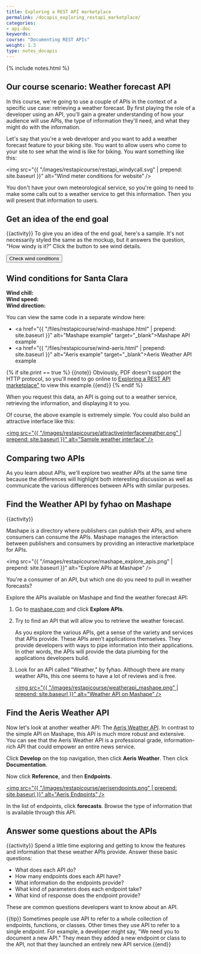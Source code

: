```yaml
---
title: Exploring a REST API marketplace
permalink: /docapis_exploring_restapi_marketplace/
categories:
- api-doc
keywords: 
course: "Documenting REST APIs"
weight: 1.3
type: notes_docapis
---
```

{% include notes.html %}

## Our course scenario: Weather forecast API

In this course, we're going to use a couple of APIs in the context of a specific use case: retrieving a weather forecast. By first playing the role of a developer using an API, you'll gain a greater understanding of how your audience will use APIs, the type of information they'll need, and what they might do with the information.

Let's say that you're a web developer and you want to add a weather forecast feature to your biking site. You want to allow users who come to your site to see what the wind is like for biking. You want something like this:

<img src="{{ "/images/restapicourse/restapi_windycall.svg" | prepend: site.baseurl }}" alt="Wind meter conditions for website" />

You don't have your own meteorological service, so you're going to need to make some calls out to a weather service to get this information. Then you will present that information to users.

## Get an idea of the end goal
{{activity}}
To give you an idea of the end goal, here's a sample. It's not necessarily styled the same as the mockup, but it answers the question, "How windy is it?" Click the button to see wind details.
<style>
   #wind_direction, #wind_chill, #wind_speed, #temperature, #speed {color: red; font-weight: bold;}
</style>
  
<script>
function checkWind() {
  var settings = {
    "async": true,
    "crossDomain": true,
    "dataType": "json",
  "url": "https://simple-weather.p.mashape.com/weatherdata?lat=37.354108&lng=-121.955236",
    "method": "GET",
  "headers": {
    "accept": "application/json",
    "x-mashape-key": "WOyzMuE8c9mshcofZaBke3kw7lMtp1HjVGAjsndqIPbU9n2eET"
  }
}
$.ajax(settings)
.done(function (response) {
    console.log(response);
    $("#wind_speed").append (response.query.results.channel.wind.speed);
    $("#wind_direction").append (response.query.results.channel.wind.direction);
    $("#wind_chill").append (response.query.results.channel.wind.chill);
    $("#temperature").append (response.query.results.channel.units.temperature);
    $("#speed").append (response.query.results.channel.units.speed);
  });
}
</script>
<button type="button" onclick="checkWind()" class="btn btn-danger weatherbutton">Check wind conditions</button>
<h2>Wind conditions for Santa Clara</h2>
<b>Wind chill: </b><span id="wind_chill"></span> <span id="temperature"></span></br>
<b>Wind speed: </b><span id="wind_speed"></span> <span id="speed"></span></br>
<b>Wind direction: </b><span id="wind_direction"></span>

You can view the same code in a separate window here:

* <a href="{{ "/files/restapicourse/wind-mashape.html" | prepend: site.baseurl }}" alt="Mashape example" target="_blank">Mashape API example</a>
* <a href="{{ "/files/restapicourse/wind-aeris.html" | prepend: site.baseurl }}" alt="Aeris example" target="_blank">Aeris Weather API example</a>

{% if site.print == true %} 
{{note}} Obviously, PDF doesn't support the HTTP protocol, so you'll need to go online to <a href="http://idratherbewriting.com/docapis_exploring_restapi_marketplace/">Exploring a REST API marketplace"</a> to view this example.{{end}}
{% endif %}

When you request this data, an API is going out to a weather service, retrieving the information, and displaying it to you. 

Of course, the above example is extremely simple. You could also build an attractive interface like this:

<a href="https://weather.yahoo.com/united-states/california/santa-clara-2488836/"><img src="{{ "/images/restapicourse/attractiveinterfaceweather.png" | prepend: site.baseurl }}" alt="Sample weather interface" /></a>

## Comparing two APIs

As you learn about APIs, we'll explore two weather APIs at the same time because the differences will highlight both interesting discussion as well as communicate the various differences between APIs with similar purposes. 

## Find the Weather API by fyhao on Mashape

{{activity}}

Mashape is a directory where publishers can publish their APIs, and where consumers can consume the APIs. Mashape manages the interaction between publishers and consumers by providing an interactive marketplace for APIs.

<img src="{{ "/images/restapicourse/mashape_explore_apis.png" | prepend: site.baseurl }}" alt="Explore APIs at Mashape" />

You're a consumer of an API, but which one do you need to pull in weather forecasts?

Explore the APIs available on Mashape and find the weather forecast API:

1. Go to [mashape.com](http://mashape.com) and click **Explore APIs**.
2. Try to find an API that will allow you to retrieve the weather forecast.

    As you explore the various APIs, get a sense of the variety and services that APIs provide. These APIs aren't applications themselves. They provide developers with ways to pipe information into their applications. In other words, the APIs will provide the data plumbing for the applications developers build.

3. Look for an API called "Weather," by fyhao. Although there are many weather APIs, this one seems to have a lot of reviews and is free.

    <a href="https://www.mashape.com/fyhao/weather-13"><img src="{{ "/images/restapicourse/weatherapi_mashape.png" | prepend: site.baseurl }}" alt="Weather API on Mashape" /></a>

## Find the Aeris Weather API

Now let's look at another weather API: The [Aeris Weather API](http://www.aerisweather.com/). In contrast to the simple API on Mashape, this API is much more robust and extensive. You can see that the Aeris Weather API is a professional grade, information-rich API that could empower an entire news service. 

Click **Develop** on the top navigation, then click **Aeris Weather**. Then click **Documentation**. 
 
Now click **Reference**, and then **Endpoints**.

<a href="http://www.aerisweather.com/support/docs/api/reference/endpoints/"><img src="{{ "/images/restapicourse/aerisendpoints.png" | prepend: site.baseurl }}" alt="Aeris Endpoints" /></a>

In the list of endpoints, click **forecasts**. Browse the type of information that is available through this API.

## Answer some questions about the APIs
{{activity}}
Spend a little time exploring and getting to know the features and information that these weather APIs provide. Answer these basic questions:

* What does each API do?
* How many endpoints does each API have?
* What information do the endpoints provide?
* What kind of parameters does each endpoint take?
* What kind of response does the endpoint provide?

These are common questions developers want to know about an API.

{{tip}} Sometimes people use API to refer to a whole collection of endpoints, functions, or classes. Other times they use API to refer to a single endpoint. For example, a developer might say, "We need you to document a new API." They mean they added a new endpoint or class to the API, not that they launched an entirely new API service.{{end}}

